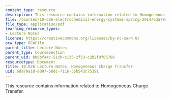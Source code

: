 ```yaml
---
content_type: resource
description: This resource contains information related to Homogeneous Charge Transfer.
file: /courses/10-626-electrochemical-energy-systems-spring-2014/6da79a1d800758dc711655b543c75391_MIT10_626S14_S11lec22.pdf
file_type: application/pdf
learning_resource_types:
- Lecture Notes
license: https://creativecommons.org/licenses/by-nc-sa/4.0/
ocw_type: OCWFile
parent_title: Lecture Notes
parent_type: CourseSection
parent_uid: b06bfa4c-51cb-c135-2f53-c2b2f9f05768
resourcetype: Document
title: 10.626 Lecture Notes, Homogeneous Charge Transfer
uid: 6da79a1d-8007-58dc-7116-55b543c75391
---
```

This resource contains information related to Homogeneous Charge Transfer.